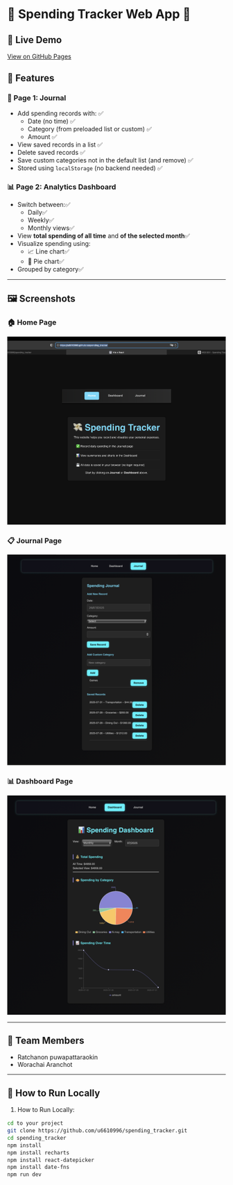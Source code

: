 # 💸 Spending Tracker Web App 💸 

## 🔗 Live Demo
[View on GitHub Pages](https://u6610996.github.io/spending_tracker)
## 📄 Features
### 🧾 Page 1: Journal

- Add spending records with: ✅ 
  - Date (no time) ✅ 
  - Category (from preloaded list or custom) ✅ 
  - Amount ✅ 
- View saved records in a list ✅ 
- Delete saved records ✅ 
- Save custom categories not in the default list (and remove) ✅
- Stored using `localStorage` (no backend needed) ✅ 

### 📊 Page 2: Analytics Dashboard

- Switch between:✅
  - Daily✅
  - Weekly✅
  - Monthly views✅
- View **total spending of all time** and **of the selected month**✅
- Visualize spending using:
  - 📈 Line chart✅
  - 🥧 Pie chart✅
- Grouped by category✅

---

## 🖼️ Screenshots

### 🏠 Home Page
![Home Page](./docs/assets/HOME_PAGE.png)

### 📋 Journal Page
![Journal Page](./docs/assets/JOURNAL_PAGE.png)

### 📊 Dashboard Page
![Dashboard Page](./docs/assets/DASH_PAGE.png)

---

## 👥 Team Members

- Ratchanon puwapattaraokin
- Worachai Aranchot

---

## 🚀 How to Run Locally

1.  How to Run Locally:
   ```bash
   cd to your project
   git clone https://github.com/u6610996/spending_tracker.git
   cd spending_tracker
   npm install
   npm install recharts
   npm install react-datepicker
   npm install date-fns
   npm run dev

